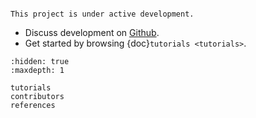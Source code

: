```{include} ../README.md
```

```{note}
This project is under active development.
```

* Discuss development on [Github].
* Get started by browsing {doc}`tutorials <tutorials>`.


```{toctree}
:hidden: true
:maxdepth: 1

tutorials
contributors
references
```

[Github]: https://github.com/xikanfeng2/SCSilicon2
